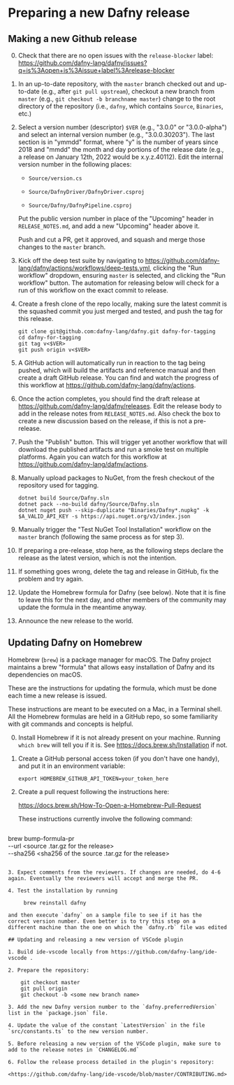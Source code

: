# Preparing a new Dafny release

## Making a new Github release

0. Check that there are no open issues with the `release-blocker` label:
   https://github.com/dafny-lang/dafny/issues?q=is%3Aopen+is%3Aissue+label%3Arelease-blocker

1. In an up-to-date repository, with the `master` branch checked out and
   up-to-date (e.g., after `git pull upstream`), checkout a new branch
   from `master` (e.g., `git checkout -b branchname master`) change to
   the root directory of the repository (i.e., `dafny`, which contains
   `Source`, `Binaries`, etc.)

2. Select a version number (descriptor) `$VER` (e.g., "3.0.0" or
   "3.0.0-alpha") and select an internal version number (e.g.,
   "3.0.0.30203"). The last section is in "ymmdd" format, where "y" is
   the number of years since 2018 and "mmdd" the month and day portions
   of the release date (e.g., a release on January 12th, 2022 would be
   x.y.z.40112). Edit the internal version number in the following
   places:

   * `Source/version.cs`

   * `Source/DafnyDriver/DafnyDriver.csproj`

   * `Source/Dafny/DafnyPipeline.csproj`

   Put the public version number in place of the "Upcoming" header in
   `RELEASE_NOTES.md`, and add a new "Upcoming" header above it.

   Push and cut a PR, get it approved, and squash and merge those
   changes to the `master` branch.

3. Kick off the deep test suite by navigating to
   https://github.com/dafny-lang/dafny/actions/workflows/deep-tests.yml,
   clicking the "Run workflow" dropdown, ensuring `master` is selected,
   and clicking the "Run workflow" button. The automation for releasing
   below will check for a run of this workflow on the exact commit
   to release.

4. Create a fresh clone of the repo locally, making sure the latest commit
   is the squashed commit you just merged and tested, and push the tag for this release.

   ```
   git clone git@github.com:dafny-lang/dafny.git dafny-for-tagging
   cd dafny-for-tagging
   git tag v<$VER>
   git push origin v<$VER>
   ```

5. A GitHub action will automatically run in reaction to the tag being pushed,
   which will build the artifacts and reference manual and then create a draft
   GitHub release. You can find and watch the progress of this workflow at
   https://github.com/dafny-lang/dafny/actions.

6. Once the action completes, you should find the draft release at
   https://github.com/dafny-lang/dafny/releases. Edit the release body
   to add in the release notes from `RELEASE_NOTES.md`.
   Also check the box to create a new discussion based on
   the release, if this is not a pre-release.

7. Push the "Publish" button. This will trigger yet another workflow
   that will download the published artifacts and run a smoke test
   on multiple platforms. Again you can watch for this workflow at
   https://github.com/dafny-lang/dafny/actions.

8. Manually upload packages to NuGet, from the fresh checkout of the
   repository used for tagging.

   ```
   dotnet build Source/Dafny.sln
   dotnet pack --no-build dafny/Source/Dafny.sln
   dotnet nuget push --skip-duplicate "Binaries/Dafny*.nupkg" -k $A_VALID_API_KEY -s https://api.nuget.org/v3/index.json
   ```

9. Manually trigger the "Test NuGet Tool Installation" workflow on the
   `master` branch (following the same process as for step 3).

10. If preparing a pre-release, stop here, as
    the following steps declare the release as the latest version, which
    is not the intention.

11. If something goes wrong, delete the tag and release in GitHub, fix the
    problem and try again.

12. Update the Homebrew formula for Dafny (see below).
    Note that it is fine to leave this for the next day,
    and other members of the community may update the formula
    in the meantime anyway.

13. Announce the new release to the world.

## Updating Dafny on Homebrew

Homebrew (`brew`) is a package manager for macOS. The Dafny project
maintains a brew "formula" that allows easy installation of Dafny and
its dependencies on macOS.

These are the instructions for updating the formula, which must be done
each time a new release is issued.

These instructions are meant to be executed on a Mac, in a Terminal shell.
All the Homebrew formulas are held in a GitHub repo, so some familiarity
with git commands and concepts is helpful.

0. Install Homebrew if it is not already present on your machine.
   Running `which brew` will tell you if it is. See
   <https://docs.brew.sh/Installation> if not.

1. Create a GitHub personal access token (if you don't have one handy),
   and put it in an environment variable:

   ```
   export HOMEBREW_GITHUB_API_TOKEN=your_token_here
   ```

2. Create a pull request following the instructions here:

    <https://docs.brew.sh/How-To-Open-a-Homebrew-Pull-Request>

   These instructions currently involve the following command:

   ```
  brew bump-formula-pr \
    --url <source .tar.gz for the release> \
    --sha256 <sha256 of the source .tar.gz for the release>
   ```

3. Expect comments from the reviewers. If changes are needed, do 4-6
   again. Eventually the reviewers will accept and merge the PR.

4. Test the installation by running

        brew reinstall dafny

   and then execute `dafny` on a sample file to see if it has the
   correct version number. Even better is to try this step on a
   different machine than the one on which the `dafny.rb` file was edited

## Updating and releasing a new version of VSCode plugin

1. Build ide-vscode locally from https://github.com/dafny-lang/ide-vscode .

2. Prepare the repository:

       git checkout master
       git pull origin
       git checkout -b <some new branch name>

3. Add the new Dafny version number to the `dafny.preferredVersion` list in the `package.json` file.

4. Update the value of the constant `LatestVersion` in the file `src/constants.ts` to the new version number.

5. Before releasing a new version of the VSCode plugin, make sure to add to the release notes in `CHANGELOG.md`

6. Follow the release process detailed in the plugin's repository:

   <https://github.com/dafny-lang/ide-vscode/blob/master/CONTRIBUTING.md>
